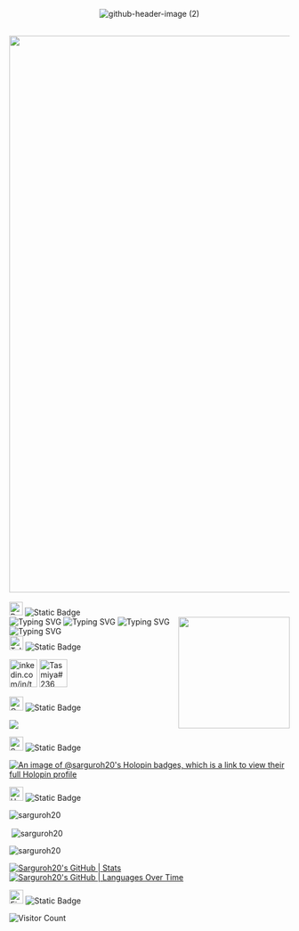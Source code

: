 <div align="center"> 
  
![github-header-image (2)](https://github.com/Sarguroh20/Sarguroh20/assets/116432233/feb2a1ef-5476-47a6-b9a1-2e75298e7f02)

</div>
<br>

<div align="center"> 
  <img src="https://github.com/Anmol-Baranwal/Cool-GIFs-For-GitHub/assets/74038190/7d484dc9-68a9-4ee6-a767-aea59035c12d" width="1000"> 
</div>
<br>

<div alt="left">
   <img src="https://github.com/Sarguroh20/Sarguroh20/assets/116432233/c7ce967b-eb29-4189-b1a7-4b437c8a1b1c" alt="Rainbow" width="24" height="24" /> 
  <img alt="Static Badge" src="https://img.shields.io/badge/About_me-155263">
</div>

<img align="right" src="https://user-images.githubusercontent.com/74038190/219925452-a3b0d96d-6b65-45ee-b68a-b2208011b26c.jpg" width="200" />

<div align="left">
  <img src="https://readme-typing-svg.demolab.com?font=Libre+Baskerville&duration=3000&pause=100&width=600&lines=%F0%9F%8E%93+I%E2%80%99m+currently+pursuing+my+Bachelors+in+IT." alt="Typing SVG" />
  <img src="https://readme-typing-svg.demolab.com?font=Libre+Baskerville&duration=3000&pause=100&width=600&lines=%E2%8F%B3+I'm+presently+working+on+Hackathon+Projects.;%F0%9F%93%98+I'm+currently+learning+CS50X%2C+a+course+from+Harvard.;%F0%9F%93%95+I'm+also+honing+my+full+stack+development+skills.;%F0%9F%91%A9%E2%80%8D%F0%9F%92%BB+All+of+my+projects+are+available+at+GitHub." alt="Typing SVG" />
  <img src="https://readme-typing-svg.demolab.com?font=Libre+Baskerville&duration=3000&pause=100&width=600&lines=+%F0%9F%93%AB+Reach+out+to+me%3A+sargurohtasmiya%40gmail.com" alt="Typing SVG" />
  <img src="https://readme-typing-svg.demolab.com?font=Libre+Baskerville&duration=3000&pause=100&width=600&lines=+%F0%9F%99%83+Must+known+fact%3A+It+all+started+with+1s+%26+0s..." alt="Typing SVG" />
</div>

<div align="left">
  <img src="https://raw.githubusercontent.com/Tarikul-Islam-Anik/Animated-Fluent-Emojis/master/Emojis/Objects/Telephone%20Receiver.png" alt="Telephone Receiver" width="25" height="25" />
  <img alt="Static Badge" src="https://img.shields.io/badge/Connect_with_me-155263">
</div>

<p align="left">
  <a href="https://www.linkedin.com/in/tasmiya-sarguroh/" target="blank"><img src="https://user-images.githubusercontent.com/74038190/235294012-0a55e343-37ad-4b0f-924f-c8431d9d2483.gif"
 width="50" alt="inkedin.com/in/tasmiya-sarguroh/"/></a>
  <a href="https://discord.com/users/1046800100845953104" target="blank"><img src="https://user-images.githubusercontent.com/74038190/235294015-47144047-25ab-417c-af1b-6746820a20ff.gif" width="50" alt="Tasmiya#236"/></a>
</p>

<div align="left">
  <img src="https://raw.githubusercontent.com/Tarikul-Islam-Anik/Animated-Fluent-Emojis/master/Emojis/Travel%20and%20places/Comet.png" alt="Comet" width="25" height="25" />
  <img alt="Static Badge" src="https://img.shields.io/badge/Languages_and_Tools-155263">
</div>

<p align="left">
  <a href="https://skillicons.dev">
    <img src="https://skillicons.dev/icons?i=c,cpp,java,html,css,mongodb,git,github,vscode" />
  </a>
</p>

<div align="left">
  <img src="https://raw.githubusercontent.com/Tarikul-Islam-Anik/Animated-Fluent-Emojis/master/Emojis/Activities/Sports%20Medal.png" alt="Sports Medal" width="25" height="25" />
  <img alt="Static Badge" src="https://img.shields.io/badge/Digital_Badges-155263">
</div>

[![An image of @sarguroh20's Holopin badges, which is a link to view their full Holopin profile](https://holopin.me/sarguroh20)](https://holopin.io/@sarguroh20)
  
<div align="left">
  <img src="https://raw.githubusercontent.com/Tarikul-Islam-Anik/Animated-Fluent-Emojis/master/Emojis/Travel%20and%20places/Hourglass%20Done.png" alt="Hourglass Done" width="25" height="25" />
  <img alt="Static Badge" src="https://img.shields.io/badge/GitHub_History-155263">
</div>

<p><img align="center" src="https://github-readme-stats.vercel.app/api/top-langs?username=sarguroh20&show_icons=true&locale=en&layout=compact" alt="sarguroh20" /></p>

<p>&nbsp;<img align="center" src="https://github-readme-stats.vercel.app/api?username=sarguroh20&show_icons=true&locale=en" alt="sarguroh20" /></p>

<p><img align="center" src="https://github-readme-streak-stats.herokuapp.com/?user=sarguroh20&" alt="sarguroh20" /></p>

[![Sarguroh20's GitHub | Stats](https://stats.quine.sh/Sarguroh20/github?theme=dark)](https://quine.sh?utm_source=widgets&utm_campaign=Sarguroh20)
[![Sarguroh20's GitHub | Languages Over Time](https://stats.quine.sh/Sarguroh20/languages-over-time?theme=dark)](https://quine.sh?utm_source=widgets&utm_campaign=Sarguroh20)

<div align="left">
  <img src="https://raw.githubusercontent.com/Tarikul-Islam-Anik/Animated-Fluent-Emojis/master/Emojis/Travel%20and%20places/Fire.png" alt="Fire" width="25" height="25" />
  <img alt="Static Badge" src="https://img.shields.io/badge/Visitors_count-155263">
</div>

![Visitor Count](https://profile-counter.glitch.me/Sarguroh20/count.svg)

